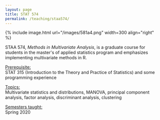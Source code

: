 ```yaml
---
layout: page
title: STAT 574
permalink: /teaching/staa574/
---
```



{% include image.html url="/images/581a4.png" width=300 align="right" %} 

STAA 574, <i>Methods in Multivariate Analysis</i>, is a graduate course for students in the master's of applied statistics program and emphasizes implementing multivariate methods in R.

<u>Prerequisite:</u><br>
STAT 315 (Introduction to the Theory and Practice of Statistics) and some programming experience

<u>Topics:</u> <br>
Multivariate statistics and distributions, MANOVA, principal component analysis, factor analysis, discriminant analysis, clustering

<u>Semesters taught:</u><br>
Spring 2020

